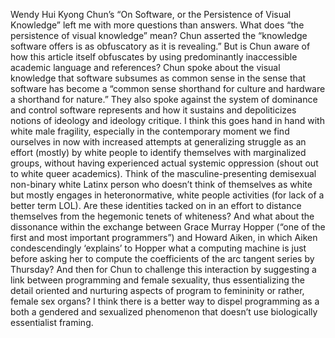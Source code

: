 Wendy Hui Kyong Chun’s “On Software, or the Persistence of Visual Knowledge” left me with more questions than answers. What does “the persistence of visual knowledge” mean? Chun asserted the “knowledge software offers is as obfuscatory as it is revealing.” But is Chun aware of how this article itself obfuscates by using predominantly inaccessible academic language and references? 
Chun spoke about the visual knowledge that software subsumes as common sense in the sense that software has become a “common sense shorthand for culture and hardware a shorthand for nature.” They also spoke against the system of dominance and control software represents and how it sustains and depoliticizes notions of ideology and ideology critique. I think this goes hand in hand with white male fragility, especially in the contemporary moment we find ourselves in now with increased attempts at generalizing struggle as an effort (mostly) by white people to identify themselves with marginalized groups, without having experienced actual systemic oppression (shout out to white queer academics). 
Think of the masculine-presenting demisexual non-binary white Latinx person who doesn’t think of themselves as white but mostly engages in heteronormative, white people activities (for lack of a better term LOL). Are these identities tacked on in an effort to distance themselves from the hegemonic tenets of whiteness?
And what about the dissonance within the exchange between Grace Murray Hopper (“one of the first and most important programmers”) and Howard Aiken, in which Aiken condescendingly ‘explains’ to Hopper what a computing machine is just before asking her to compute the coefficients of the arc tangent series by Thursday? And then for Chun to challenge this interaction by suggesting a link between programming and female sexuality, thus essentializing the detail oriented and nurturing aspects of program to femininity or rather, female sex organs? I think there is a better way to dispel programming as a both a gendered and sexualized phenomenon that doesn’t use biologically essentialist framing.
